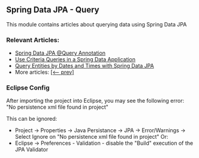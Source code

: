 ## Spring Data JPA - Query

This module contains articles about querying data using Spring Data JPA 

### Relevant Articles: 
- [Spring Data JPA @Query Annotation](https://www.baeldung.com/spring-data-jpa-query)
- [Use Criteria Queries in a Spring Data Application](https://www.baeldung.com/spring-data-criteria-queries)
- [Query Entities by Dates and Times with Spring Data JPA](https://www.baeldung.com/spring-data-jpa-query-by-date)
- More articles: [[<-- prev]](../spring-data-jpa-query)

### Eclipse Config 
After importing the project into Eclipse, you may see the following error:  
"No persistence xml file found in project"

This can be ignored: 
- Project -> Properties -> Java Persistance -> JPA -> Error/Warnings -> Select Ignore on "No persistence xml file found in project"
Or: 
- Eclipse -> Preferences - Validation - disable the "Build" execution of the JPA Validator 
